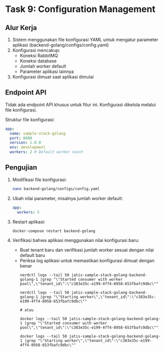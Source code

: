 # Task 9: Configuration Management

## Alur Kerja

1. Sistem menggunakan file konfigurasi YAML untuk mengatur parameter aplikasi (backend-golang/configs/config.yaml)
2. Konfigurasi mencakup:
   - Koneksi RabbitMQ
   - Koneksi database
   - Jumlah worker default
   - Parameter aplikasi lainnya
3. Konfigurasi dimuat saat aplikasi dimulai

## Endpoint API

Tidak ada endpoint API khusus untuk fitur ini. Konfigurasi dikelola melalui file konfigurasi.

Struktur file konfigurasi:
```yaml
app:
  name: sample-stack-golang
  port: 8080
  version: 1.0.0
  env: development
  workers: 2 # Default worker count
```

## Pengujian

1. Modifikasi file konfigurasi:
   ```bash
   nano backend-golang/configs/config.yaml
   ```

2. Ubah nilai parameter, misalnya jumlah worker default:
   ```yaml
   app:
     workers: 5
   ```

3. Restart aplikasi:
   ```bash
   docker-compose restart backend-golang
   ```

4. Verifikasi bahwa aplikasi menggunakan nilai konfigurasi baru:
   - Buat tenant baru dan verifikasi jumlah worker sesuai dengan nilai default baru
   - Periksa log aplikasi untuk memastikan konfigurasi dimuat dengan benar
      ```
      nerdctl logs --tail 50 jatis-sample-stack-golang-backend-golang-1 |grep "\"Started consumer with worker pool\",\"tenant_id\":\"c383e35c-e199-4ff4-8958-653fbafc9dbc\""

      nerdctl logs --tail 50 jatis-sample-stack-golang-backend-golang-1 |grep "\"Starting worker\",\"tenant_id\":\"c383e35c-e199-4ff4-8958-653fbafc9dbc\""

      # atau

      docker logs --tail 50 jatis-sample-stack-golang-backend-golang-1 |grep "\"Started consumer with worker pool\",\"tenant_id\":\"c383e35c-e199-4ff4-8958-653fbafc9dbc\""

      docker logs --tail 50 jatis-sample-stack-golang-backend-golang-1 |grep "\"Starting worker\",\"tenant_id\":\"c383e35c-e199-4ff4-8958-653fbafc9dbc\""

      ```